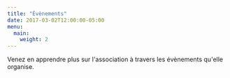 ```yaml
---
title: "Évènements"
date: 2017-03-02T12:00:00-05:00
menu:
  main:
    weight: 2
---
```


Venez en apprendre plus sur l'association à travers les évènements qu'elle organise.
